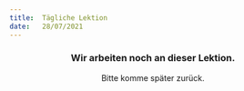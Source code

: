 ```yaml
---
title:  Tägliche Lektion
date:   28/07/2021
---
```


### <center>Wir arbeiten noch an dieser Lektion.</center>
<center>Bitte komme später zurück.</center>